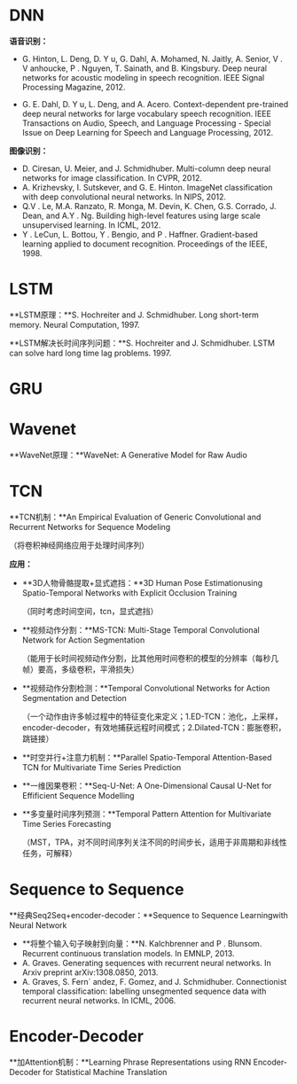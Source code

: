 # DNN

**语音识别：**

- G. Hinton, L. Deng, D. Y u, G. Dahl, A. Mohamed, N. Jaitly, A. Senior, V . V anhoucke, P . Nguyen,
  T. Sainath, and B. Kingsbury. Deep neural networks for acoustic modeling in speech recognition. IEEE
  Signal Processing Magazine, 2012.

- G. E. Dahl, D. Y u, L. Deng, and A. Acero. Context-dependent pre-trained deep neural networks for large
  vocabulary speech recognition. IEEE Transactions on Audio, Speech, and Language Processing - Special
  Issue on Deep Learning for Speech and Language Processing, 2012.

**图像识别：**

- D. Ciresan, U. Meier, and J. Schmidhuber. Multi-column deep neural networks for image classification.
  In CVPR, 2012.
- A. Krizhevsky, I. Sutskever, and G. E. Hinton. ImageNet classification with deep convolutional neural
  networks. In NIPS, 2012.
- Q.V . Le, M.A. Ranzato, R. Monga, M. Devin, K. Chen, G.S. Corrado, J. Dean, and A.Y . Ng. Building
  high-level features using large scale unsupervised learning. In ICML, 2012.
- Y . LeCun, L. Bottou, Y . Bengio, and P . Haffner. Gradient-based learning applied to document recognition.
  Proceedings of the IEEE, 1998.



# LSTM

**LSTM原理：**S. Hochreiter and J. Schmidhuber. Long short-term memory. Neural Computation, 1997.

**LSTM解决长时间序列问题：**S. Hochreiter and J. Schmidhuber. LSTM can solve hard long time lag problems. 1997.



# GRU



# Wavenet

**WaveNet原理：**WaveNet: A Generative Model for Raw Audio



# TCN

**TCN机制：**An Empirical Evaluation of Generic Convolutional and Recurrent Networks for Sequence Modeling

（将卷积神经网络应用于处理时间序列）

**应用：**

- **3D人物骨骼提取+显式遮挡：**3D Human Pose Estimationusing Spatio-Temporal Networks with Explicit Occlusion Training

  （同时考虑时间空间，tcn，显式遮挡）

- **视频动作分割：**MS-TCN: Multi-Stage Temporal Convolutional Network for Action Segmentation

  （能用于长时间视频动作分割，比其他用时间卷积的模型的分辨率（每秒几帧）要高，多级卷积，平滑损失）

- **视频动作分割检测：**Temporal Convolutional Networks for Action Segmentation and Detection

  （一个动作由许多帧过程中的特征变化来定义；1.ED-TCN：池化，上采样，encoder-decoder，有效地捕获远程时间模式；2.Dilated-TCN：膨胀卷积，跳链接）

- **时空并行+注意力机制：**Parallel Spatio-Temporal Attention-Based TCN for Multivariate Time Series Prediction

- **一维因果卷积：**Seq-U-Net: A One-Dimensional Causal U-Net for Effificient Sequence Modelling

- **多变量时间序列预测：**Temporal Pattern Attention for Multivariate Time Series Forecasting

  （MST，TPA，对不同时间序列关注不同的时间步长，适用于非周期和非线性任务，可解释）







# Sequence to Sequence

**经典Seq2Seq+encoder-decoder：**Sequence to Sequence Learningwith Neural Network

- **将整个输入句子映射到向量：**N. Kalchbrenner and P . Blunsom. Recurrent continuous translation models. In EMNLP, 2013.
- A. Graves. Generating sequences with recurrent neural networks. In Arxiv preprint arXiv:1308.0850,
  2013.
- A. Graves, S. Fern´ andez, F. Gomez, and J. Schmidhuber. Connectionist temporal classification: labelling
  unsegmented sequence data with recurrent neural networks. In ICML, 2006.
  
  



# Encoder-Decoder



**加Attention机制：**Learning Phrase Representations using RNN Encoder-Decoder for Statistical Machine Translation



















































